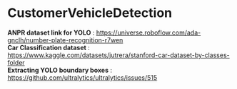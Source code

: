 # CustomerVehicleDetection

**ANPR dataset link for YOLO** :  https://universe.roboflow.com/ada-gnclh/number-plate-recognition-r7wen <br>
**Car Classification dataset** : https://www.kaggle.com/datasets/jutrera/stanford-car-dataset-by-classes-folder <br>
**Extracting YOLO boundary boxes** : https://github.com/ultralytics/ultralytics/issues/515
